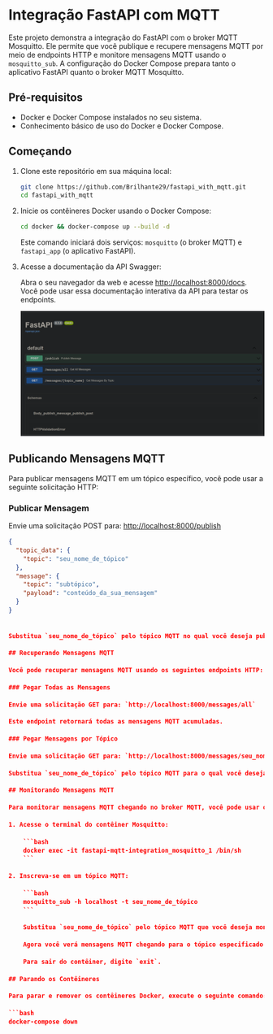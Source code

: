# Integração FastAPI com MQTT

Este projeto demonstra a integração do FastAPI com o broker MQTT Mosquitto. Ele permite que você publique e recupere mensagens MQTT por meio de endpoints HTTP e monitore mensagens MQTT usando o `mosquitto_sub`. A configuração do Docker Compose prepara tanto o aplicativo FastAPI quanto o broker MQTT Mosquitto.


## Pré-requisitos

* Docker e Docker Compose instalados no seu sistema.
* Conhecimento básico de uso do Docker e Docker Compose.

## Começando

1. Clone este repositório em sua máquina local:

    ```bash
    git clone https://github.com/Brilhante29/fastapi_with_mqtt.git
    cd fastapi_with_mqtt
    ```

2. Inicie os contêineres Docker usando o Docker Compose:

    ```bash
    cd docker && docker-compose up --build -d
    ```

   Este comando iniciará dois serviços: `mosquitto` (o broker MQTT) e `fastapi_app` (o aplicativo FastAPI).

3. Acesse a documentação da API Swagger:

   Abra o seu navegador da web e acesse [http://localhost:8000/docs](http://localhost:8000/docs). Você pode usar essa documentação interativa da API para testar os endpoints.

   ![Swagger UI](assets/swagger/swagger.png)

## Publicando Mensagens MQTT

Para publicar mensagens MQTT em um tópico específico, você pode usar a seguinte solicitação HTTP:

### Publicar Mensagem

Envie uma solicitação POST para: [http://localhost:8000/publish](http://localhost:8000/publish)

```json
{
  "topic_data": {
    "topic": "seu_nome_de_tópico"
  },
  "message": {
    "topic": "subtópico",
    "payload": "conteúdo_da_sua_mensagem"
  }
}


Substitua `seu_nome_de_tópico` pelo tópico MQTT no qual você deseja publicar e `conteúdo_da_sua_mensagem` pelo conteúdo da mensagem.

## Recuperando Mensagens MQTT

Você pode recuperar mensagens MQTT usando os seguintes endpoints HTTP:

### Pegar Todas as Mensagens

Envie uma solicitação GET para: `http://localhost:8000/messages/all`

Este endpoint retornará todas as mensagens MQTT acumuladas.

### Pegar Mensagens por Tópico

Envie uma solicitação GET para: `http://localhost:8000/messages/seu_nome_de_tópico`

Substitua `seu_nome_de_tópico` pelo tópico MQTT para o qual você deseja recuperar mensagens.

## Monitorando Mensagens MQTT

Para monitorar mensagens MQTT chegando no broker MQTT, você pode usar o comando `mosquitto_sub` de dentro do contêiner `mosquitto`:

1. Acesse o terminal do contêiner Mosquitto:

    ```bash
    docker exec -it fastapi-mqtt-integration_mosquitto_1 /bin/sh
    ```

2. Inscreva-se em um tópico MQTT:

    ```bash
    mosquitto_sub -h localhost -t seu_nome_de_tópico
    ```

    Substitua `seu_nome_de_tópico` pelo tópico MQTT que você deseja monitorar.

    Agora você verá mensagens MQTT chegando para o tópico especificado no terminal do contêiner.

    Para sair do contêiner, digite `exit`.

## Parando os Contêineres

Para parar e remover os contêineres Docker, execute o seguinte comando:

```bash
docker-compose down
